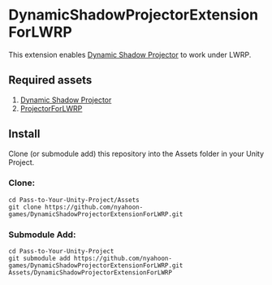 # DynamicShadowProjectorExtensionForLWRP

This extension enables [Dynamic Shadow Projector](https://nyahoon.com/products/dynamic-shadow-projector) to work under LWRP.

## Required assets
1. [Dynamic Shadow Projector](https://nyahoon.com/products/dynamic-shadow-projector)
2. [ProjectorForLWRP](https://github.com/nyahoon-games/ProjectorForLWRP)

## Install
Clone (or submodule add) this repository into the Assets folder in your Unity Project.

### Clone:
	cd Pass-to-Your-Unity-Project/Assets
	git clone https://github.com/nyahoon-games/DynamicShadowProjectorExtensionForLWRP.git

### Submodule Add:
	cd Pass-to-Your-Unity-Project
	git submodule add https://github.com/nyahoon-games/DynamicShadowProjectorExtensionForLWRP.git Assets/DynamicShadowProjectorExtensionForLWRP
